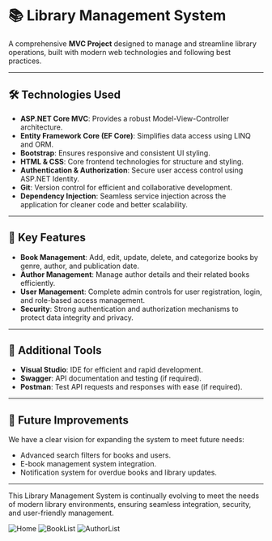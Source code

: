 # 📚 Library Management System

A comprehensive **MVC Project** designed to manage and streamline library operations, built with modern web technologies and following best practices.

---

## 🛠️ Technologies Used

- **ASP.NET Core MVC**: Provides a robust Model-View-Controller architecture.
- **Entity Framework Core (EF Core)**: Simplifies data access using LINQ and ORM.
- **Bootstrap**: Ensures responsive and consistent UI styling.
- **HTML & CSS**: Core frontend technologies for structure and styling.
- **Authentication & Authorization**: Secure user access control using ASP.NET Identity.
- **Git**: Version control for efficient and collaborative development.
- **Dependency Injection**: Seamless service injection across the application for cleaner code and better scalability.

---

## 🚀 Key Features

- **Book Management**: Add, edit, update, delete, and categorize books by genre, author, and publication date.
- **Author Management**: Manage author details and their related books efficiently.
- **User Management**: Complete admin controls for user registration, login, and role-based access management.
- **Security**: Strong authentication and authorization mechanisms to protect data integrity and privacy.

---

## 🧰 Additional Tools

- **Visual Studio**: IDE for efficient and rapid development.
- **Swagger**: API documentation and testing (if required).
- **Postman**: Test API requests and responses with ease (if required).

---

## 🔮 Future Improvements

We have a clear vision for expanding the system to meet future needs:

- Advanced search filters for books and users.
- E-book management system integration.
- Notification system for overdue books and library updates.

---

This Library Management System is continually evolving to meet the needs of modern library environments, ensuring seamless integration, security, and user-friendly management.

![Home](https://github.com/user-attachments/assets/6e537e48-1590-49ea-bd0a-404ac6f23a03)
![BookList](https://github.com/user-attachments/assets/a53b6c49-de11-4078-bcc3-3c31368368e9)
![AuthorList](https://github.com/user-attachments/assets/18e6f71a-9339-47c2-ad4b-6dd6fcdeef92)

